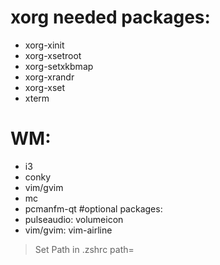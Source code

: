 # xorg needed packages:
 - xorg-xinit
 - xorg-xsetroot
 - xorg-setxkbmap
 - xorg-xrandr
 - xorg-xset
 - xterm
# WM:
 - i3
 - conky
 - vim/gvim
 - mc
 - pcmanfm-qt
#optional packages:
 - pulseaudio: volumeicon
 - vim/gvim: vim-airline


> Set Path in .zshrc path=
